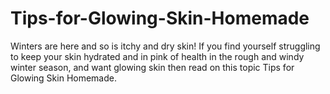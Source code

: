 # Tips-for-Glowing-Skin-Homemade
Winters are here and so is itchy and dry skin! If you find yourself struggling to keep your skin hydrated and in pink of health in the rough and windy winter season, and want glowing skin then read on this topic Tips for Glowing Skin Homemade.
